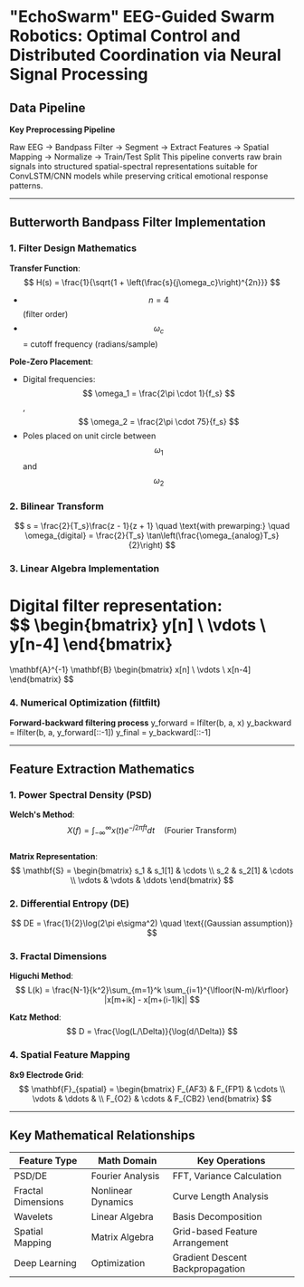 # "EchoSwarm" EEG-Guided Swarm Robotics: Optimal Control and Distributed Coordination via Neural Signal Processing

## Data Pipeline
**Key Preprocessing Pipeline**  

Raw EEG → Bandpass Filter → Segment → Extract Features → 
Spatial Mapping → Normalize → Train/Test Split
This pipeline converts raw brain signals into structured spatial-spectral representations suitable for ConvLSTM/CNN models while preserving critical emotional response patterns.

---

## Butterworth Bandpass Filter Implementation

### 1. Filter Design Mathematics
**Transfer Function**:  
$$
H(s) = \frac{1}{\sqrt{1 + \left(\frac{s}{j\omega_c}\right)^{2n}}}
$$  
- $$ n = 4 $$ (filter order)  
- $$ \omega_c $$ = cutoff frequency (radians/sample)  

**Pole-Zero Placement**:  
- Digital frequencies: $$ \omega_1 = \frac{2\pi \cdot 1}{f_s} $$, $$ \omega_2 = \frac{2\pi \cdot 75}{f_s} $$  
- Poles placed on unit circle between $$ \omega_1 $$ and $$ \omega_2 $$

### 2. Bilinear Transform
$$
s = \frac{2}{T_s}\frac{z - 1}{z + 1} \quad \text{with prewarping:} \quad \omega_{digital} = \frac{2}{T_s} \tan\left(\frac{\omega_{analog}T_s}{2}\right)
$$

### 3. Linear Algebra Implementation
Digital filter representation:  
$$
\begin{bmatrix}
y[n] \\
\vdots \\
y[n-4]
\end{bmatrix}
= 
\mathbf{A}^{-1} \mathbf{B} 
\begin{bmatrix}
x[n] \\
\vdots \\
x[n-4]
\end{bmatrix}
$$

### 4. Numerical Optimization (filtfilt)
**Forward-backward filtering process**
y_forward = lfilter(b, a, x)
y_backward = lfilter(b, a, y_forward[::-1])
y_final = y_backward[::-1]

---

## Feature Extraction Mathematics

### 1. Power Spectral Density (PSD)
**Welch's Method**:  
$$
X(f) = \int_{-\infty}^\infty x(t)e^{-j2\pi ft}dt \quad \text{(Fourier Transform)}
$$  
**Matrix Representation**:  
$$
\mathbf{S} = \begin{bmatrix}
s_1 & s_1[1] & \cdots \\
s_2 & s_2[1] & \cdots \\
\vdots & \vdots & \ddots
\end{bmatrix}
$$

### 2. Differential Entropy (DE)
$$
DE = \frac{1}{2}\log(2\pi e\sigma^2) \quad \text{(Gaussian assumption)}
$$

### 3. Fractal Dimensions
**Higuchi Method**:  
$$
L(k) = \frac{N-1}{k^2}\sum_{m=1}^k \sum_{i=1}^{\lfloor(N-m)/k\rfloor} |x[m+ik] - x[m+(i-1)k]|
$$

**Katz Method**:  
$$
D = \frac{\log(L/\Delta)}{\log(d/\Delta)}
$$

### 4. Spatial Feature Mapping
**8x9 Electrode Grid**:  
$$
\mathbf{F}_{spatial} = \begin{bmatrix}
F_{AF3} & F_{FP1} & \cdots \\
\vdots & \ddots & \\
F_{O2} & \cdots & F_{CB2}
\end{bmatrix}
$$

---

## Key Mathematical Relationships

| Feature Type         | Math Domain          | Key Operations                  |
|----------------------|----------------------|---------------------------------|
| PSD/DE               | Fourier Analysis     | FFT, Variance Calculation       |
| Fractal Dimensions   | Nonlinear Dynamics   | Curve Length Analysis           |
| Wavelets             | Linear Algebra       | Basis Decomposition             |
| Spatial Mapping      | Matrix Algebra       | Grid-based Feature Arrangement  |
| Deep Learning        | Optimization         | Gradient Descent Backpropagation|

